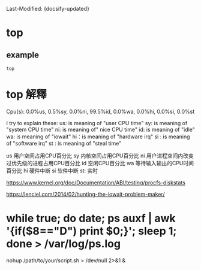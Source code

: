 Last-Modified: {docsify-updated}

# top

## example

```sh
top
```

# top 解釋

  Cpu(s):  0.0%us,  0.5%sy,  0.0%ni, 99.5%id,  0.0%wa,  0.0%hi,  0.0%si,  0.0%st


 I try to explain  these:
  us: is meaning of "user CPU time"
  sy: is meaning of "system CPU time"
  ni: is meaning of" nice CPU time"
  id: is meaning of "idle"
  wa: is meaning of "iowait" 
  hi：is meaning of "hardware irq"
  si : is meaning of "software irq"
  st : is meaning of "steal time"


  us 用户空间占用CPU百分比
  sy 内核空间占用CPU百分比
  ni 用户进程空间内改变过优先级的进程占用CPU百分比
  id 空闲CPU百分比
  wa 等待输入输出的CPU时间百分比
  hi 硬件中断
  si 软件中断 
  st: 实时

https://www.kernel.org/doc/Documentation/ABI/testing/procfs-diskstats

https://lenciel.com/2014/02/hunting-the-iowait-problem-maker/

# while true; do date; ps auxf | awk '{if($8=="D") print $0;}'; sleep 1; done > /var/log/ps.log

nohup /path/to/your/script.sh > /dev/null 2>&1 &


